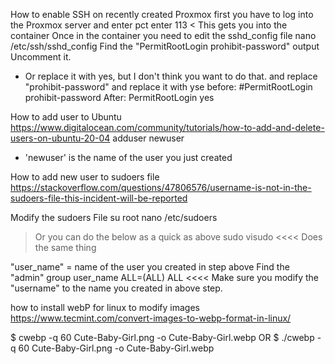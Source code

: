How to enable SSH on recently created Proxmox
first you have to log into the Proxmox server and enter 
   pct enter 113   < This gets you into the container
Once in the container you need to edit the sshd_config file
nano /etc/ssh/sshd_config
Find the "PermitRootLogin prohibit-password" output
Uncomment it. 
  - Or replace it with yes, but I don't think you want to do that. and replace "prohibit-password" and replace it with yse
before:
#PermitRootLogin prohibit-password
After:
PermitRootLogin yes



How to add user to Ubuntu
https://www.digitalocean.com/community/tutorials/how-to-add-and-delete-users-on-ubuntu-20-04
  adduser newuser
   - 'newuser' is the name of the user you just created


How to add new user to sudoers file
https://stackoverflow.com/questions/47806576/username-is-not-in-the-sudoers-file-this-incident-will-be-reported

Modify the sudoers File
  su root 
  nano /etc/sudoers
> Or you can do the below as a quick as above
  > sudo visudo   <<<< Does the same thing

"user_name" = name of the user you created in step above
  Find the "admin" group
    user_name ALL=(ALL)  ALL   <<<< Make sure you modify the "username" to the name you created in above step.



how to install webP for linux to modify images
https://www.tecmint.com/convert-images-to-webp-format-in-linux/

$ cwebp -q 60 Cute-Baby-Girl.png -o Cute-Baby-Girl.webp
OR
$ ./cwebp -q 60 Cute-Baby-Girl.png -o Cute-Baby-Girl.webp
